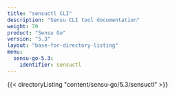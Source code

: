 ```yaml
---
title: "sensuctl CLI"
description: "Sensu CLI tool documentation"
weight: 70
product: "Sensu Go"
version: "5.3"
layout: "base-for-directory-listing"
menu:
  sensu-go-5.3:
    identifier: sensuctl
---
```


{{< directoryListing "content/sensu-go/5.3/sensuctl" >}}
